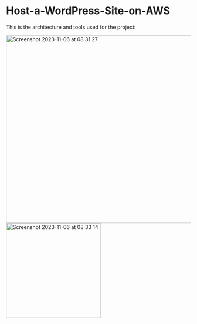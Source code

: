 # Host-a-WordPress-Site-on-AWS
This is the architecture and tools used for the project:

<img width="512" alt="Screenshot 2023-11-06 at 08 31 27" src="https://github.com/redjules/Host-a-WordPress-Site-on-AWS/assets/106017493/85b4cb18-b8bc-4c3a-99c0-8b904c2d5161">
<img width="258" alt="Screenshot 2023-11-06 at 08 33 14" src="https://github.com/redjules/Host-a-WordPress-Site-on-AWS/assets/106017493/0007019a-e082-4fef-84f7-1a862bd79eb9">
